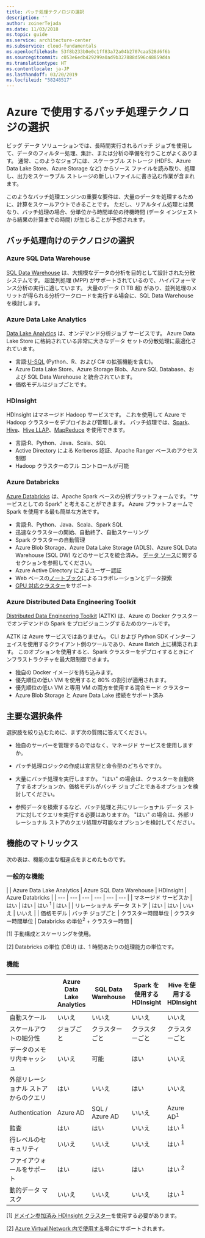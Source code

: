 ```yaml
---
title: バッチ処理テクノロジの選択
description: ''
author: zoinerTejada
ms.date: 11/03/2018
ms.topic: guide
ms.service: architecture-center
ms.subservice: cloud-fundamentals
ms.openlocfilehash: 53f8b233b0e0c1ff83a72a04b2707caa528d6f6b
ms.sourcegitcommit: c053e6edb429299a0ad9b327888d596c48859d4a
ms.translationtype: HT
ms.contentlocale: ja-JP
ms.lasthandoff: 03/20/2019
ms.locfileid: "58248517"
---
```

# <a name="choosing-a-batch-processing-technology-in-azure"></a>Azure で使用するバッチ処理テクノロジの選択

ビッグ データ ソリューションでは、長時間実行されるバッチ ジョブを使用して、データのフィルター処理、集計、または分析の準備を行うことがよくあります。 通常、このようなジョブには、スケーラブル ストレージ (HDFS、Azure Data Lake Store、Azure Storage など) からソース ファイルを読み取り、処理し、出力をスケーラブル ストレージの新しいファイルに書き込む作業が含まれます。

このようなバッチ処理エンジンの重要な要件は、大量のデータを処理するために、計算をスケールアウトできることです。 ただし、リアルタイム処理とは異なり、バッチ処理の場合、分単位から時間単位の待機時間 (データ インジェストから結果の計算までの時間) が生じることが予想されます。

## <a name="technology-choices-for-batch-processing"></a>バッチ処理向けのテクノロジの選択

### <a name="azure-sql-data-warehouse"></a>Azure SQL Data Warehouse

[SQL Data Warehouse](/azure/sql-data-warehouse/) は、大規模なデータの分析を目的として設計された分散システムです。 超並列処理 (MPP) がサポートされているので、ハイパフォーマンス分析の実行に適しています。 大量のデータ (1 TB 超) があり、並列処理のメリットが得られる分析ワークロードを実行する場合に、SQL Data Warehouse を検討します。

### <a name="azure-data-lake-analytics"></a>Azure Data Lake Analytics

[Data Lake Analytics](/azure/data-lake-analytics/data-lake-analytics-overview) は、オンデマンド分析ジョブ サービスです。 Azure Data Lake Store に格納されている非常に大きなデータ セットの分散処理に最適化されています。

- 言語:[U-SQL](/azure/data-lake-analytics/data-lake-analytics-u-sql-get-started) (Python、R、および C# の拡張機能を含む)。
- Azure Data Lake Store、Azure Storage Blob、Azure SQL Database、および SQL Data Warehouse と統合されています。
- 価格モデルはジョブごとです。

### <a name="hdinsight"></a>HDInsight

HDInsight はマネージド Hadoop サービスです。 これを使用して Azure で Hadoop クラスターをデプロイおよび管理します。 バッチ処理では、[Spark](/azure/hdinsight/spark/apache-spark-overview)、[Hive](/azure/hdinsight/hadoop/hdinsight-use-hive)、[Hive LLAP](/azure/hdinsight/interactive-query/apache-interactive-query-get-started)、[MapReduce](/azure/hdinsight/hadoop/hdinsight-use-mapreduce) を使用できます。

- 言語:R、Python、Java、Scala、SQL
- Active Directory による Kerberos 認証、Apache Ranger ベースのアクセス制御
- Hadoop クラスターのフル コントロールが可能

### <a name="azure-databricks"></a>Azure Databricks

[Azure Databricks](/azure/azure-databricks/) は、Apache Spark ベースの分析プラットフォームです。 "サービスとしての Spark" と考えることができます。 Azure プラットフォームで Spark を使用する最も簡単な方法です。

- 言語:R、Python、Java、Scala、Spark SQL
- 迅速なクラスターの開始、自動終了、自動スケーリング
- Spark クラスターの自動管理
- Azure Blob Storage、Azure Data Lake Storage (ADLS)、Azure SQL Data Warehouse (SQL DW) などのサービスを統合済み。 [データ ソース](https://docs.azuredatabricks.net/spark/latest/data-sources/index.html)に関するセクションを参照してください。
- Azure Active Directory によるユーザー認証
- Web ベースの[ノートブック](https://docs.azuredatabricks.net/user-guide/notebooks/index.html)によるコラボレーションとデータ探索
- [GPU 対応クラスター](https://docs.azuredatabricks.net/user-guide/clusters/gpu.html)をサポート

### <a name="azure-distributed-data-engineering-toolkit"></a>Azure Distributed Data Engineering Toolkit

[Distributed Data Engineering Toolkit](https://github.com/azure/aztk) (AZTK) は、Azure の Docker クラスターでオンデマンドの Spark をプロビジョニングするためのツールです。

AZTK は Azure サービスではありません。 CLI および Python SDK インターフェイスを使用するクライアント側のツールであり、Azure Batch 上に構築されます。 このオプションを使用すると、Spark クラスターをデプロイするときにインフラストラクチャを最大限制御できます。

- 独自の Docker イメージを持ち込みます。
- 優先順位の低い VM を使用すると 80% の割引が適用されます。
- 優先順位の低い VM と専用 VM の両方を使用する混合モード クラスター
- Azure Blob Storage と Azure Data Lake 接続をサポート済み

## <a name="key-selection-criteria"></a>主要な選択条件

選択肢を絞り込むために、まず次の質問に答えてください。

- 独自のサーバーを管理するのではなく、マネージド サービスを使用しますか。

- バッチ処理ロジックの作成は宣言型と命令型のどちらですか。

- 大量にバッチ処理を実行しますか。 "はい" の場合は、クラスターを自動終了するオプションか、価格モデルがバッチ ジョブごとであるオプションを検討してください。

- 参照データを検索するなど、バッチ処理と共にリレーショナル データ ストアに対してクエリを実行する必要はありますか。 "はい" の場合は、外部リレーショナル ストアのクエリ処理が可能なオプションを検討してください。

## <a name="capability-matrix"></a>機能のマトリックス

次の表は、機能の主な相違点をまとめたものです。

### <a name="general-capabilities"></a>一般的な機能

<!-- markdownlint-disable MD033 -->

| | Azure Data Lake Analytics | Azure SQL Data Warehouse | HDInsight | Azure Databricks |
| --- | --- | --- | --- | --- | --- |
| マネージド サービスか | はい | はい | はい <sup>1</sup> | はい |
| リレーショナル データ ストア | はい | はい | いいえ  | いいえ  |
| 価格モデル | バッチ ジョブごと | クラスター時間単位 | クラスター時間単位 | Databricks の単位<sup>2</sup> + クラスター時間 |

[1] 手動構成とスケーリングを使用。

[2] Databricks の単位 (DBU) は、1 時間あたりの処理能力の単位です。

### <a name="capabilities"></a>機能

| | Azure Data Lake Analytics | SQL Data Warehouse | Spark を使用する HDInsight | Hive を使用する HDInsight | Hive LLAP を使用する HDInsight | Azure Databricks |
| --- | --- | --- | --- | --- | --- | --- |
| 自動スケール | いいえ  | いいえ  | いいえ  | いいえ  | いいえ  | はい |
| スケールアウトの細分性  | ジョブごと | クラスターごと | クラスターごと | クラスターごと | クラスターごと | クラスターごと |
| データのメモリ内キャッシュ | いいえ  | 可能  | はい | いいえ  | 可能  | はい |
| 外部リレーショナル ストアからのクエリ | はい | いいえ  | はい | いいえ  | いいえ  | はい |
| Authentication  | Azure AD | SQL / Azure AD | いいえ  | Azure AD<sup>1</sup> | Azure AD<sup>1</sup> | Azure AD |
| 監査  | はい | はい | いいえ  | はい <sup>1</sup> | はい <sup>1</sup> | はい |
| 行レベルのセキュリティ | いいえ  | いいえ  | いいえ  | はい <sup>1</sup> | はい <sup>1</sup> | いいえ  |
| ファイアウォールをサポート | はい | はい | はい | はい <sup>2</sup> | はい <sup>2</sup> | いいえ  |
| 動的データ マスク | いいえ  | いいえ  | いいえ  | はい <sup>1</sup> | はい <sup>1</sup> | いいえ  |

<!-- markdownlint-enable MD033 -->

[1] [ドメイン参加済み HDInsight クラスター](/azure/hdinsight/domain-joined/apache-domain-joined-introduction)を使用する必要があります。

[2] [Azure Virtual Network 内で使用する](/azure/hdinsight/hdinsight-extend-hadoop-virtual-network)場合にサポートされます。

